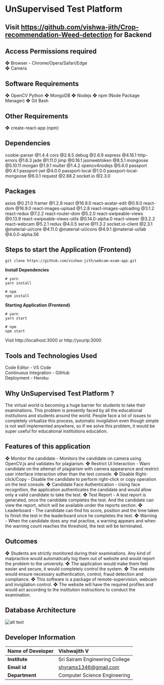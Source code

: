 # UnSupervised Test Platform

## Visit https://github.com/vishwa-jith/Crop-recommendation-Weed-detection for Backend

## Access Permissions required

❖ Browser - Chrome/Opera/Safari/Edge  
❖ Camera

## Software Requirements

❖ OpenCV Python
❖ MongoDB
❖ Nodejs
❖ npm (Node Package Manager)
❖ Git Bash

## Other Requirements

❖ create-react-app (npm)

## Dependencies

cookie-parser @1.4.4
cors @2.8.5
debug @2.6.9
express @4.16.1
http-errors @1.6.3
jade @1.11.0
jimp @0.16.1
jsonwebtoken @8.5.1
mongoose @5.10.11
morgan @1.9.1
multer @1.4.2
opencv4nodejs @5.6.0
passport @0.4.1
passport-jwt @4.0.0
passport-local @1.0.0
passport-local-mongoose @6.0.1
request @2.88.2
socket.io @2.3.0

## Packages

axios @0.21.0
framer @1.2.9
react @16.9.0
react-avatar-edit @0.9.0
react-dom @16.9.0
react-images-upload @1.2.8
react-images-uploading @3.1.2
react-redux @7.2.2
react-router-dom @5.2.0
react-swipeable-views @0.13.9
react-swipeable-views-utils @0.14.0-alpha.0
react-viewer @3.2.2
react-webcam @5.2.1
redux @4.0.5
serve @11.3.2
socket.io-client @2.3.1
@material-ui/core @4.11.0
@material-ui/icons @4.9.1
@material-ui/lab @4.0.0-alpha.56

## Steps to start the Application (Frontend)

```
git clone https://github.com/vishwa-jith/webcam-exam-app.git
```

**Install Dependencies**

```
# yarn
yarn install

# npm
npm install
```

**Starting Application (Frontend)**

```
# yarn
yarn start

# npm
npm start
```

Visit http://localhost:3000 or http://yourIp:3000

## Tools and Technologies Used

Code Editor - VS Code  
Continuous Integration - GitHub  
Deployment - Heroku

## Why UnSupervised Test Platform ?

The virtual world is becoming a huge barrier for students to take their examinations. This problem is presently faced by all the educational institutions and students around the world. People face a lot of issues to completely virtualize this process, automatic invigilation even though simple is not well implemented anywhere, so if we solve this problem, it would be super useful for educational institutions education.

## Features of this application

❖ Monitor the candidate - Monitors the candidate on camera using OpenCV.js and validates for plagiarism.
❖ Restrict UI Interaction - Warn candidate on the attempt of plagiarism with camera appearance and restrict user interface interaction other than the test console.
❖ Disable Right-click/Copy - Disable the candidate to perform right-click or copy operation on the test console.
❖ Candidate Face Authentication - Using face recognition, the application authenticates the candidate and would allow only a valid candidate to take the test.
❖ Test Report - A test report is generated, once the candidate completes the test. And the candidate can view the report, which will be available under the reports section.
❖ Leaderboard - The candidate can find his score, position and the time taken to finish the test in the leaderboard once he completes the test.
❖ Warning - When the candidate does any mal practise, a warning appears and when the warning count reaches the threshold, the test will be terminated.

## Outcomes

❖ Students are strictly monitored during their examinations. Any kind of malpractice would automatically log them out of website and would report the problem to the university.
❖ The application would make them feel easier and secure, it would completely control the system.
❖ The website would ensure necessary authentication, control, fraud detection and compliance.
❖ This software is a package of remote-supervision, webcam and invigilation control.
❖ The website will have the required profiles and would act according to the institution instructions to conduct the examination.

## Database Architecture

![alt text](https://drive.google.com/file/d/1FYNZRm03aa0SjiMCAXsI3DzWgVabpxl2/view?usp=sharing)

## Developer Information

| <b>Name of Developer | <b> Vishwajith V               |
| :------------------- | :----------------------------- |
| <b> Institute        | Sri Sairam Engineering College |
| <b> Email id         | shyrams1346@gmail.com          |
| <b> Department       | Computer Science Engineering   |
